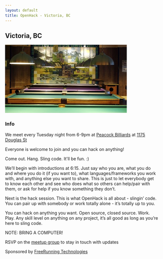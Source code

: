 ```yaml
---
layout: default
title: OpenHack - Victoria, BC
---
```


## Victoria, BC

![Peacock Billiards, Victoria BC](/victoria/victoria.jpg)

### Info

We meet every Tuesday night from 6-9pm at [Peacock Billiards](http://www.peacockbilliards.com/) at [1175 Douglas St](https://maps.google.ca/maps?client=ubuntu&channel=fs&oe=utf-8&q=1280+Broad+St&ie=UTF8&hq=&hnear=1280+Broad+St,+Victoria,+British+Columbia+V8W+2A4&gl=ca&t=m&z=16&vpsrc=://maps.google.ca/maps?ie=UTF-8&q=peacocks+victoria&fb=1&gl=ca&hq=peacocks+victoria&cid=0,0,8681642815041155577&ei=V6XuUamgC4ybigKlxICwBQ&ved=0CDUQrwswAA)

Everyone is welcome to join and you can hack on anything!

Come out. Hang. Sling code. It'll be fun. :)

We’ll begin with introductions at 6:15. Just say who you are, what you do and where you do it (if you want to), what languages/frameworks you work with, and anything else you want to share. This is just to let everybody get to know each other and see who does what so others can help/pair with them, or ask for help if you know something they don’t.

Next is the hack session. This is what OpenHack is all about - slingin’ code. You can pair up with somebody or work totally alone - it’s totally up to you. 

You can hack on anything you want. Open source, closed source. Work. Play. Any skill level on anything on any project, it’s all good as long as you’re here to sling code.

NOTE: BRING A COMPUTER! 

RSVP on the [meetup group](http://www.meetup.com/OpenHack-Victoria) to stay in touch with updates

Sponsored by [FreeRunning Technologies](http://www.freerunningtech.com)
